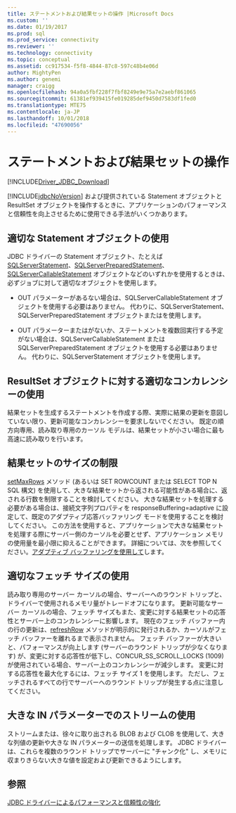 ```yaml
---
title: ステートメントおよび結果セットの操作 |Microsoft Docs
ms.custom: ''
ms.date: 01/19/2017
ms.prod: sql
ms.prod_service: connectivity
ms.reviewer: ''
ms.technology: connectivity
ms.topic: conceptual
ms.assetid: cc917534-f5f8-4844-87c8-597c48b4e06d
author: MightyPen
ms.author: genemi
manager: craigg
ms.openlocfilehash: 94a0a5fbf228f7fbf8249e9e75a7e2aebf861065
ms.sourcegitcommit: 61381ef939415fe019285def9450d7583df1fed0
ms.translationtype: MTE75
ms.contentlocale: ja-JP
ms.lasthandoff: 10/01/2018
ms.locfileid: "47690056"
---
```

# <a name="working-with-statements-and-result-sets"></a>ステートメントおよび結果セットの操作

[!INCLUDE[Driver_JDBC_Download](../../includes/driver_jdbc_download.md)]

[!INCLUDE[jdbcNoVersion](../../includes/jdbcnoversion_md.md)] および提供されている Statement オブジェクトと ResultSet オブジェクトを操作するときに、アプリケーションのパフォーマンスと信頼性を向上させるために使用できる手法がいくつかあります。

## <a name="use-the-appropriate-statement-object"></a>適切な Statement オブジェクトの使用

JDBC ドライバーの Statement オブジェクト、たとえば [SQLServerStatement](../../connect/jdbc/reference/sqlserverstatement-class.md)、[SQLServerPreparedStatement](../../connect/jdbc/reference/sqlserverpreparedstatement-class.md)、[SQLServerCallableStatement](../../connect/jdbc/reference/sqlservercallablestatement-class.md) オブジェクトなどのいずれかを使用するときは、必ずジョブに対して適切なオブジェクトを使用します。

- OUT パラメーターがあるない場合は、SQLServerCallableStatement オブジェクトを使用する必要はありません。 代わりに、SQLServerStatement、SQLServerPreparedStatement オブジェクトまたはを使用します。

- OUT パラメーターまたはがないか、ステートメントを複数回実行する予定がない場合は、SQLServerCallableStatement または SQLServerPreparedStatement オブジェクトを使用する必要はありません。 代わりに、SQLServerStatement オブジェクトを使用します。

## <a name="use-the-appropriate-concurrency-for-resultset-objects"></a>ResultSet オブジェクトに対する適切なコンカレンシーの使用

結果セットを生成するステートメントを作成する際、実際に結果の更新を意図していない限り、更新可能なコンカレンシーを要求しないでください。 既定の順方向専用、読み取り専用のカーソル モデルは、結果セットが小さい場合に最も高速に読み取りを行います。

## <a name="limit-the-size-of-your-result-sets"></a>結果セットのサイズの制限

[setMaxRows](../../connect/jdbc/reference/setmaxrows-method-sqlserverstatement.md) メソッド (あるいは SET ROWCOUNT または SELECT TOP N SQL 構文) を使用して、大きな結果セットから返される可能性がある場合に、返される行数を制限することを検討してください。 大きな結果セットを処理する必要がある場合は、接続文字列プロパティを responseBuffering=adaptive に設定して、既定のアダプティブ応答バッファリング モードを使用することを検討してください。 この方法を使用すると、アプリケーションで大きな結果セットを処理する際にサーバー側のカーソルを必要とせず、アプリケーション メモリの使用量を最小限に抑えることができます。 詳細については、次を参照してください。[アダプティブ バッファリングを使用して](../../connect/jdbc/using-adaptive-buffering.md)します。

## <a name="use-the-appropriate-fetch-size"></a>適切なフェッチ サイズの使用

読み取り専用のサーバー カーソルの場合、サーバーへのラウンド トリップと、ドライバーで使用されるメモリ量がトレードオフになります。 更新可能なサーバー カーソルの場合、フェッチ サイズもまた、変更に対する結果セットの応答性とサーバー上のコンカレンシーに影響します。 現在のフェッチ バッファー内の行の更新は、[refreshRow](../../connect/jdbc/reference/refreshrow-method-sqlserverresultset.md) メソッドが明示的に発行されるか、カーソルがフェッチ バッファーを離れるまで表示されません。 フェッチ バッファーが大きいと、パフォーマンスが向上します (サーバーのラウンド トリップが少なくなります) が、変更に対する応答性が低下し、CONCUR_SS_SCROLL_LOCKS (1009) が使用されている場合、サーバー上のコンカレンシーが減少します。 変更に対する応答性を最大化するには、フェッチ サイズ 1 を使用します。 ただし、フェッチされるすべての行でサーバーへのラウンド トリップが発生する点に注意してください。

## <a name="use-streams-for-large-in-parameters"></a>大きな IN パラメーターでのストリームの使用

ストリームまたは、徐々に取り出される BLOB および CLOB を使用して、大きな列値の更新や大きな IN パラメーターの送信を処理します。 JDBC ドライバーは、これらを複数のラウンド トリップでサーバーに "チャンク化" し、メモリに収まりきらない大きな値を設定および更新できるようにします。

## <a name="see-also"></a>参照

[JDBC ドライバーによるパフォーマンスと信頼性の強化](../../connect/jdbc/improving-performance-and-reliability-with-the-jdbc-driver.md)
